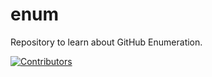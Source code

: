 # enum
Repository to learn about GitHub Enumeration.





















































































[![Contributors](https://img.shields.io/badge/Contributors-3-brightgreen)](https://github.com/EurydiceCorp/enum/graphs/contributors)
